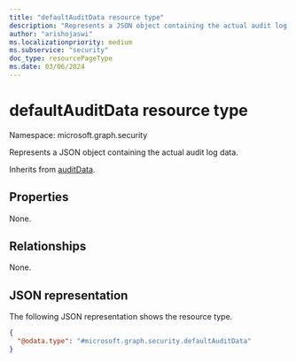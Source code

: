 ```yaml
---
title: "defaultAuditData resource type"
description: "Represents a JSON object containing the actual audit log data."
author: "arishojaswi"
ms.localizationpriority: medium
ms.subservice: "security"
doc_type: resourcePageType
ms.date: 03/06/2024
---
```


# defaultAuditData resource type

Namespace: microsoft.graph.security

Represents a JSON object containing the actual audit log data.

Inherits from [auditData](../resources/security-auditdata.md).

## Properties
None.
## Relationships
None.

## JSON representation
The following JSON representation shows the resource type.
<!-- {
  "blockType": "resource",
  "@odata.type": "microsoft.graph.security.defaultAuditData"
}
-->
``` json
{
  "@odata.type": "#microsoft.graph.security.defaultAuditData"
}
```
